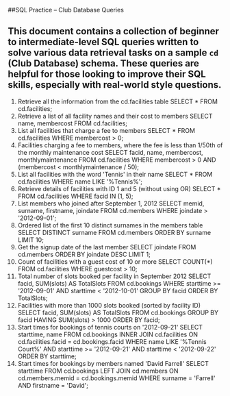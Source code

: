 ##SQL Practice – Club Database Queries

This document contains a collection of beginner to intermediate-level SQL queries written to solve various data retrieval tasks on a sample `cd` (Club Database) schema. 
These queries are helpful for those looking to improve their SQL skills, especially with real-world style questions.
---
1. Retrieve all the information from the cd.facilities table
SELECT * FROM cd.facilities;
2. Retrieve a list of all facility names and their cost to members
SELECT name, membercost FROM cd.facilities;
3. List all facilities that charge a fee to members
SELECT * FROM cd.facilities
WHERE membercost > 0;
4. Facilities charging a fee to members, where the fee is less than 1/50th of the monthly maintenance cost
SELECT facid, name, membercost, monthlymaintenance FROM cd.facilities
WHERE membercost > 0 
AND (membercost < monthlymaintenance / 50);
5. List all facilities with the word 'Tennis' in their name
SELECT * FROM cd.facilities 
WHERE name LIKE '%Tennis%';
6. Retrieve details of facilities with ID 1 and 5 (without using OR)
SELECT * FROM cd.facilities 
WHERE facid IN (1, 5);
7. List members who joined after September 1, 2012
SELECT memid, surname, firstname, joindate 
FROM cd.members 
WHERE joindate > '2012-09-01';
8. Ordered list of the first 10 distinct surnames in the members table
SELECT DISTINCT surname 
FROM cd.members 
ORDER BY surname 
LIMIT 10;
9. Get the signup date of the last member
SELECT joindate 
FROM cd.members 
ORDER BY joindate DESC 
LIMIT 1;
10. Count of facilities with a guest cost of 10 or more
SELECT COUNT(*) 
FROM cd.facilities 
WHERE guestcost > 10;
11. Total number of slots booked per facility in September 2012
SELECT facid, SUM(slots) AS TotalSlots 
FROM cd.bookings 
WHERE starttime >= '2012-09-01' AND starttime < '2012-10-01'
GROUP BY facid
ORDER BY TotalSlots;
12. Facilities with more than 1000 slots booked (sorted by facility ID)
SELECT facid, SUM(slots) AS TotalSlots 
FROM cd.bookings 
GROUP BY facid
HAVING SUM(slots) > 1000
ORDER BY facid;
13. Start times for bookings of tennis courts on '2012-09-21'
SELECT starttime, name 
FROM cd.bookings 
INNER JOIN cd.facilities 
ON cd.facilities.facid = cd.bookings.facid
WHERE name LIKE '%Tennis Court%' 
AND starttime >= '2012-09-21' 
AND starttime < '2012-09-22' 
ORDER BY starttime;
14. Start times for bookings by members named 'David Farrell'
SELECT starttime 
FROM cd.bookings 
LEFT JOIN cd.members 
ON cd.members.memid = cd.bookings.memid
WHERE surname = 'Farrell' 
AND firstname = 'David';

